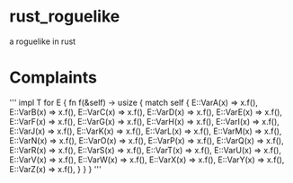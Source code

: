# rust_roguelike
a roguelike in rust



# Complaints

'''
impl T for E {
    fn f(&self) -> usize {
        match self {
            E::VarA(x) => x.f(),
            E::VarB(x) => x.f(),
            E::VarC(x) => x.f(),
            E::VarD(x) => x.f(),
            E::VarE(x) => x.f(),
            E::VarF(x) => x.f(),
            E::VarG(x) => x.f(),
            E::VarH(x) => x.f(),
            E::VarI(x) => x.f(),
            E::VarJ(x) => x.f(),
            E::VarK(x) => x.f(),
            E::VarL(x) => x.f(),
            E::VarM(x) => x.f(),
            E::VarN(x) => x.f(),
            E::VarO(x) => x.f(),
            E::VarP(x) => x.f(),
            E::VarQ(x) => x.f(),
            E::VarR(x) => x.f(),
            E::VarS(x) => x.f(),
            E::VarT(x) => x.f(),
            E::VarU(x) => x.f(),
            E::VarV(x) => x.f(),
            E::VarW(x) => x.f(),
            E::VarX(x) => x.f(),
            E::VarY(x) => x.f(),
            E::VarZ(x) => x.f(),
        }
    }
}
'''
